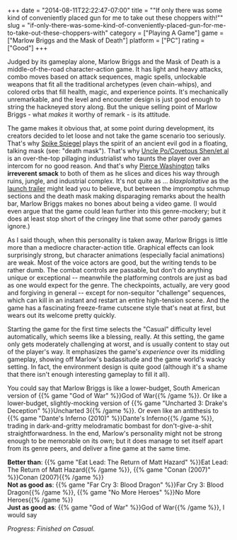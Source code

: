 +++
date = "2014-08-11T22:22:47-07:00"
title = "\"If only there was some kind of conveniently placed gun for me to take out these choppers with!\""
slug = "if-only-there-was-some-kind-of-conveniently-placed-gun-for-me-to-take-out-these-choppers-with"
category = ["Playing A Game"]
game = ["Marlow Briggs and the Mask of Death"]
platform = ["PC"]
rating = ["Good"]
+++

Judged by its gameplay alone, Marlow Briggs and the Mask of Death is a middle-of-the-road character-action game.  It has light and heavy attacks, combo moves based on attack sequences, magic spells, unlockable weapons that fit all the traditional archetypes (even chain-whips), and colored orbs that fill health, magic, and experience points.  It's mechanically unremarkable, and the level and encounter design is just good enough to string the hackneyed story along.  But the unique selling point of Marlow Briggs - what <i>makes</i> it worthy of remark - is its attitude.

The game makes it obvious that, at some point during development, its creators decided to let loose and not take the game scenario too seriously.  That's why <a href="http://www.imdb.com/name/nm0089710">Spike Spiegel</a> plays the spirit of an ancient evil god in a floating, talking mask (see: "death mask").  That's why <a href="http://www.imdb.com/name/nm0393222">Uncle Po/Covetous Shen/et al</a> is an over-the-top pillaging industrialist who taunts the player over an intercom for no good reason.  And that's why <a href="http://www.imdb.com/name/nm0454221">Pierce Washington</a> talks <b>irreverent smack</b> to both of them as he slices and dices his way through ruins, jungle, and industrial complex.  It's not quite as ... <i>blaxploitative</i> as the <a href="https://www.youtube.com/watch?v=DsUCbjIwDcs">launch trailer</a> might lead you to believe, but between the impromptu schmup sections and the death mask making disparaging remarks about the health bar, Marlow Briggs makes no bones about being a video game.  (I would even argue that the game could lean further into this genre-mockery; but it does at least stop short of the cringey line that some other parody games ignore.)

As I said though, when this personality is taken away, Marlow Briggs is little more than a mediocre character-action title.  Graphical effects can look surprisingly strong, but character animations (especially facial animations) are weak.  Most of the voice actors are good, but the writing tends to be rather dumb.  The combat controls are passable, but don't do anything unique or exceptional -- meanwhile the platforming controls are just as bad as one would expect for the genre.  The checkpoints, actually, are very good and forgiving in general -- except for non-sequitor "challenge" sequences, which can kill in an instant and restart an entire high-tension scene.  And the game has a fascinating freeze-frame cutscene style that's neat at first, but wears out its welcome pretty quickly.

Starting the game for the first time selects the "Casual" difficulty level automatically, which seems like a blessing, really.  At this setting, the game only gets moderately challenging at worst, and is usually content to stay out of the player's way.  It emphasizes the game's <i>experience</i> over its middling gameplay, showing off Marlow's badassitude and the game world's wacky setting.  In fact, the environment design is quite good (although it's a shame that there isn't enough interesting gameplay to fill it all).

You could say that Marlow Briggs is like a lower-budget, South American version of {{% game "God of War" %}}God of War{{% /game %}}.  Or like a lower-budget, slightly-mocking version of {{% game "Uncharted 3: Drake's Deception" %}}Uncharted 3{{% /game %}}.  Or even like an antithesis to {{% game "Dante's Inferno (2010)" %}}Dante's Inferno{{% /game %}}, trading in dark-and-gritty melodramatic bombast for don't-give-a-shit straightforwardness.  In the end, Marlow's personality might not be strong enough to be memorable on its own; but it does manage to set itself apart from its genre peers, and deliver a fine game at the same time.

<b>Better than</b>: {{% game "Eat Lead: The Return of Matt Hazard" %}}Eat Lead: The Return of Matt Hazard{{% /game %}}, {{% game "Conan (2007)" %}}Conan (2007){{% /game %}}  
<b>Not as good as</b>: {{% game "Far Cry 3: Blood Dragon" %}}Far Cry 3: Blood Dragon{{% /game %}}, {{% game "No More Heroes" %}}No More Heroes{{% /game %}}  
<b>Just as good as</b>: {{% game "God of War" %}}God of War{{% /game %}}, I would say

<i>Progress: Finished on Casual.</i>